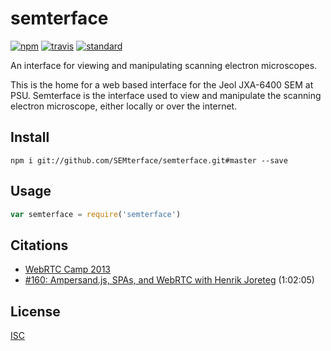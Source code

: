 # semterface

[![npm][npm-image]][npm-url]
[![travis][travis-image]][travis-url]
[![standard][standard-image]][standard-url]

[npm-image]: https://img.shields.io/npm/v/semterface.svg?style=flat-square
[npm-url]: https://www.npmjs.com/package/semterface
[travis-image]: https://img.shields.io/travis/bcomnes/semterface.svg?style=flat-square
[travis-url]: https://travis-ci.org/bcomnes/semterface
[standard-image]: https://img.shields.io/badge/code%20style-standard-brightgreen.svg?style=flat-square
[standard-url]: http://npm.im/standard

An interface for viewing and manipulating scanning electron microscopes.

This is the home for a web based interface for the Jeol JXA-6400 SEM at PSU.  Semterface is the interface used to view and manipulate the scanning electron microscope, either locally or over the internet.

## Install

```
npm i git://github.com/SEMterface/semterface.git#master --save
```

## Usage

```js
var semterface = require('semterface')
```

## Citations
- [WebRTC Camp 2013](http://2013.webrtccamp.com)
- [#160: Ampersand.js, SPAs, and WebRTC with Henrik Joreteg](https://changelog.com/160/) (1:02:05)


## License

[ISC](LICENSE)

